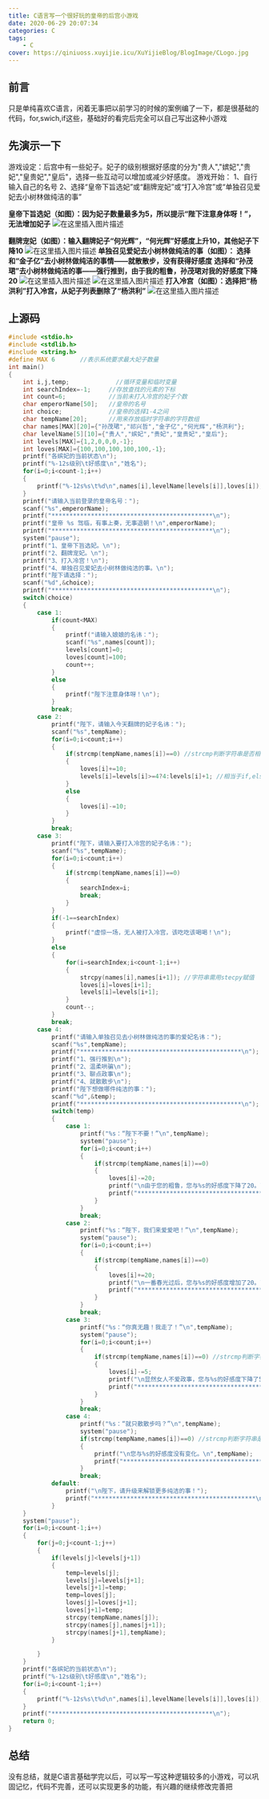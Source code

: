 ```yaml
---
title: C语言写一个很好玩的皇帝的后宫小游戏
date: 2020-06-29 20:07:34
categories: C
tags:
    - C
cover: https://qiniuoss.xuyijie.icu/XuYijieBlog/BlogImage/CLogo.jpg
---
```

## 前言
只是单纯喜欢C语言，闲着无事把以前学习的时候的案例编了一下，都是很基础的代码，for,swich,if这些，基础好的看完后完全可以自己写出这种小游戏
## 先演示一下
游戏设定：后宫中有一些妃子。妃子的级别根据好感度的分为"贵人","嫔妃","贵妃","皇贵妃","皇后"，选择一些互动可以增加或减少好感度。
游戏开始：
1、自行输入自己的名号
2、选择“皇帝下旨选妃”或“翻牌宠妃”或“打入冷宫”或“单独召见爱妃去小树林做纯洁的事”

**皇帝下旨选妃（如图）：因为妃子数量最多为5，所以提示“陛下注意身体呀！”，无法增加妃子**
![在这里插入图片描述](https://img-blog.csdnimg.cn/20200629195420413.png?x-oss-process=image/watermark,type_ZmFuZ3poZW5naGVpdGk,shadow_10,text_aHR0cHM6Ly9ibG9nLmNzZG4ubmV0L3FxXzQ4OTIyNDU5,size_16,color_FFFFFF,t_70)

**翻牌宠妃（如图）：输入翻牌妃子“何光辉”，“何光辉”好感度上升10，其他妃子下降10**
![在这里插入图片描述](https://img-blog.csdnimg.cn/20200701122052769.png?x-oss-process=image/watermark,type_ZmFuZ3poZW5naGVpdGk,shadow_10,text_aHR0cHM6Ly9ibG9nLmNzZG4ubmV0L3FxXzQ4OTIyNDU5,size_16,color_FFFFFF,t_70)
**单独召见爱妃去小树林做纯洁的事（如图）：
选择和“金子亿”去小树林做纯洁的事情——就散散步，没有获得好感度**
**选择和“孙茂珺”去小树林做纯洁的事——强行推到，由于我的粗鲁，孙茂珺对我的好感度下降20**
![在这里插入图片描述](https://img-blog.csdnimg.cn/20200629201708657.png?x-oss-process=image/watermark,type_ZmFuZ3poZW5naGVpdGk,shadow_10,text_aHR0cHM6Ly9ibG9nLmNzZG4ubmV0L3FxXzQ4OTIyNDU5,size_16,color_FFFFFF,t_70)
![在这里插入图片描述](https://img-blog.csdnimg.cn/20200629200913645.png?x-oss-process=image/watermark,type_ZmFuZ3poZW5naGVpdGk,shadow_10,text_aHR0cHM6Ly9ibG9nLmNzZG4ubmV0L3FxXzQ4OTIyNDU5,size_16,color_FFFFFF,t_70)
**打入冷宫（如图）：选择把“杨洪利”打入冷宫，从妃子列表删除了“杨洪利”**
![在这里插入图片描述](https://img-blog.csdnimg.cn/20200629195218900.png?x-oss-process=image/watermark,type_ZmFuZ3poZW5naGVpdGk,shadow_10,text_aHR0cHM6Ly9ibG9nLmNzZG4ubmV0L3FxXzQ4OTIyNDU5,size_16,color_FFFFFF,t_70)
## 上源码

```c
#include <stdio.h>
#include <stdlib.h>
#include <string.h>
#define MAX 6       //表示系统要求最大妃子数量
int main()
{
    int i,j,temp;             //循环变量和临时变量
    int searchIndex=-1;     //存放查找的元素的下标
    int count=6;            //当前未打入冷宫的妃子个数
    char emperorName[50];   //皇帝的名号
    int choice;             //皇帝的选择1-4之间
    char tempName[20];      //用来存放临时字符串的字符数组
    char names[MAX][20]={"孙茂珺","祁兴哲","金子亿","何光辉","杨洪利"};
    char levelName[5][10]={"贵人","嫔妃","贵妃","皇贵妃","皇后"};
    int levels[MAX]={1,2,0,0,0,-1};
    int loves[MAX]={100,100,100,100,100,-1};
    printf("各嫔妃的当前状态\n");
    printf("%-12s级别\t好感度\n","姓名");
    for(i=0;i<count-1;i++)
    {
        printf("%-12s%s\t%d\n",names[i],levelName[levels[i]],loves[i]);
    }
    printf("请输入当前登录的皇帝名号：");
    scanf("%s",emperorName);
    printf("*********************************************\n");
    printf("皇帝 %s 驾临，有事上奏，无事退朝！\n",emperorName);
    printf("*********************************************\n");
    system("pause");
    printf("1、皇帝下旨选妃。\n");
    printf("2、翻牌宠妃。\n");
    printf("3、打入冷宫！\n");
    printf("4、单独召见爱妃去小树林做纯洁的事。\n");
    printf("陛下请选择：");
    scanf("%d",&choice);
    printf("*********************************************\n");
    switch(choice)
    {
        case 1:
            if(count<MAX)
            {
                printf("请输入娘娘的名讳：");
                scanf("%s",names[count]);
                levels[count]=0;
                loves[count]=100;
                count++;
            }
            else
            {
                printf("陛下注意身体呀！\n");
            }
            break;
        case 2:
            printf("陛下，请输入今天翻牌的妃子名讳：");
            scanf("%s",tempName);
            for(i=0;i<count;i++)
            {
                if(strcmp(tempName,names[i])==0) //strcmp判断字符串是否相等
                {
                    loves[i]+=10;
                    levels[i]=levels[i]>=4?4:levels[i]+1; //相当于if,else
                }
                else
                {
                    loves[i]-=10;
                }
            }
            break;
        case 3:
            printf("陛下，请输入要打入冷宫的妃子名讳：");
            scanf("%s",tempName);
            for(i=0;i<count;i++)
            {
                if(strcmp(tempName,names[i])==0)
                {
                    searchIndex=i;
                    break;
                }
            }
            if(-1==searchIndex)
            {
                printf("虚惊一场，无人被打入冷宫，该吃吃该喝喝！\n");
            }
            else
            {
                for(i=searchIndex;i<count-1;i++)
                {
                    strcpy(names[i],names[i+1]); //字符串需用stecpy赋值
                    loves[i]=loves[i+1];
                    levels[i]=levels[i+1];
                }
                count--;
            }
            break;
        case 4:
            printf("请输入单独召见去小树林做纯洁的事的爱妃名讳：");
            scanf("%s",tempName);
            printf("*********************************************\n");
            printf("1、强行推到\n");
            printf("2、温柔哄骗\n");
            printf("3、聊点政事\n");
            printf("4、就散散步\n");
            printf("陛下想做哪件纯洁的事：");
            scanf("%d",&temp);
            printf("*********************************************\n");
            switch(temp)
            {
                case 1:
                    printf("%s：“陛下不要！”\n",tempName);
                    system("pause");
                    for(i=0;i<count;i++)
                    {
                        if(strcmp(tempName,names[i])==0)
                        {
                            loves[i]-=20;
                            printf("\n由于您的粗鲁，您与%s的好感度下降了20。\n",tempName);
                            printf("*********************************************\n");
                        }
                    }
                    break;
                case 2:
                    printf("%s：“陛下，我们来爱爱吧！”\n",tempName);
                    system("pause");
                    for(i=0;i<count;i++)
                    {
                        if(strcmp(tempName,names[i])==0)
                        {
                            loves[i]+=20;
                            printf("\n一番春光过后，您与%s的好感度增加了20。\n",tempName);
                            printf("*********************************************\n");
                        }
                    }
                    break;
                case 3:
                    printf("%s：“你真无趣！我走了！”\n",tempName);
                    system("pause");
                    for(i=0;i<count;i++)
                    {
                        if(strcmp(tempName,names[i])==0) //strcmp判断字符串是否相等
                        {
                            loves[i]-=5;
                            printf("\n显然女人不爱政事，您与%s的好感度下降了5。\n",tempName);
                            printf("*********************************************\n");
                        }
                    }
                    break;
                case 4:
                    printf("%s：“就只散散步吗？”\n",tempName);
                    system("pause");
                    if(strcmp(tempName,names[i])==0) //strcmp判断字符串是否相等
                    {
                        printf("\n您与%s的好感度没有变化。\n",tempName);
                        printf("*********************************************\n");
                    }
                    break;
            default:
                printf("\n陛下，请升级来解锁更多纯洁的事！");
                printf("*********************************************\n");
            }
    }
    system("pause");
    for(i=0;i<count-1;i++)
    {
        for(j=0;j<count-1;j++)
        {
            if(levels[j]<levels[j+1])
            {
                temp=levels[j];
                levels[j]=levels[j+1];
                levels[j+1]=temp;
                temp=loves[j];
                loves[j]=loves[j+1];
                loves[j+1]=temp;
                strcpy(tempName,names[j]);
                strcpy(names[j],names[j+1]);
                strcpy(names[j+1],tempName);
            }

        }
    }
    printf("各嫔妃的当前状态\n");
    printf("%-12s级别\t好感度\n","姓名");
    for(i=0;i<count-1;i++)
    {
        printf("%-12s%s\t%d\n",names[i],levelName[levels[i]],loves[i]);
    }
    printf("*********************************************\n");
    return 0;
}
```
## 总结
没有总结，就是C语言基础学完以后，可以写一写这种逻辑较多的小游戏，可以巩固记忆，代码不完善，还可以实现更多的功能，有兴趣的继续修改完善把
